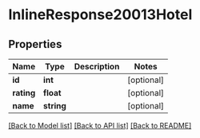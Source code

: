 # InlineResponse20013Hotel

## Properties
Name | Type | Description | Notes
------------ | ------------- | ------------- | -------------
**id** | **int** |  | [optional] 
**rating** | **float** |  | [optional] 
**name** | **string** |  | [optional] 

[[Back to Model list]](../../README.md#documentation-for-models) [[Back to API list]](../../README.md#documentation-for-api-endpoints) [[Back to README]](../../README.md)

